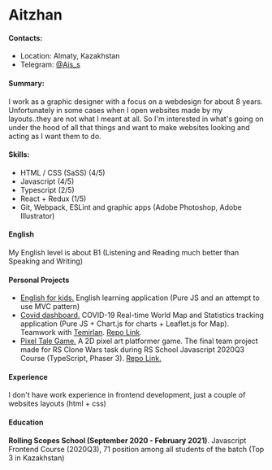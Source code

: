 # Aitzhan

#### Contacts:
- Location: Almaty, Kazakhstan
- Telegram: [@Ais_s](https://t.me/ais_s)

#### Summary:
I work as a graphic designer with a focus on a webdesign for about 8 years. Unfortunately in some cases when I open websites made by my layouts..they are not what I meant at all. So I'm interested in what's going on under the hood of all that things and want to make websites looking and acting as I want them to do.

#### Skills:
- HTML / CSS (SaSS) (4/5)
- Javascript (4/5)
- Typescript (2/5)
- React + Redux (1/5)
- Git, Webpack, ESLint and graphic apps (Adobe Photoshop, Adobe Illustrator)

#### English
My English level is about B1 (Listening and Reading much better than Speaking and Writing)

#### Personal Projects
- [English for kids.](https://rolling-scopes-school.github.io/aitzhans-JS2020Q3/english-for-kids/index.html) English learning application (Pure JS and an attempt to use MVC pattern)
- [Covid dashboard.](https://rolling-scopes-school.github.io/aitzhans-JS2020Q3/covid-dashboard/) COVID-19 Real-time World Map and Statistics tracking application (Pure JS + Chart.js for charts + Leaflet.js for Map). Teamwork with [Temirlan](https://github.com/temir-cs/). [Repo Link](https://github.com/temir-cs/covid-dashboard).
- [Pixel Tale Game.](https://rolling-scopes-school.github.io/temir-cs-JS2020Q3/rs-clone/) A 2D pixel art platformer game. The final team project made for RS Clone Wars task during RS School Javascript 2020Q3 Course (TypeScript, Phaser 3). [Repo Link.](https://github.com/temir-cs/rs-clone)

#### Experience
I don't have work experience in frontend development, just a couple of websites layouts (html + css) 

#### Education
**Rolling Scopes School (September 2020 - February 2021)**. Javascript Frontend Course (2020Q3), 71 position among all students of the batch (Top 3 in Kazakhstan)
